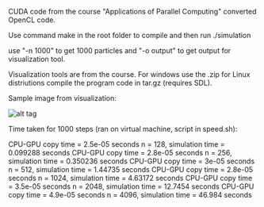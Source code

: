 CUDA code from the course "Applications of Parallel Computing" converted OpenCL code.

Use command make in the root folder to compile and then run ./simulation

use "-n 1000" to get 1000 particles and "-o output" to get output for visualization tool.

Visualization tools are from the course. For windows use the .zip for Linux distriutions compile the program code in tar.gz (requires SDL).

Sample image from visualization:

![alt tag](http://puu.sh/jcWWG/3bf4b4c26f.png)


Time taken for 1000 steps (ran on virtual machine, script in speed.sh):

CPU-GPU copy time = 2.5e-05 seconds
n = 128, simulation time = 0.099288 seconds
CPU-GPU copy time = 2.8e-05 seconds
n = 256, simulation time = 0.350236 seconds
CPU-GPU copy time = 3e-05 seconds
n = 512, simulation time = 1.44735 seconds
CPU-GPU copy time = 2.8e-05 seconds
n = 1024, simulation time = 4.63172 seconds
CPU-GPU copy time = 3.5e-05 seconds
n = 2048, simulation time = 12.7454 seconds
CPU-GPU copy time = 4.9e-05 seconds
n = 4096, simulation time = 46.984 seconds